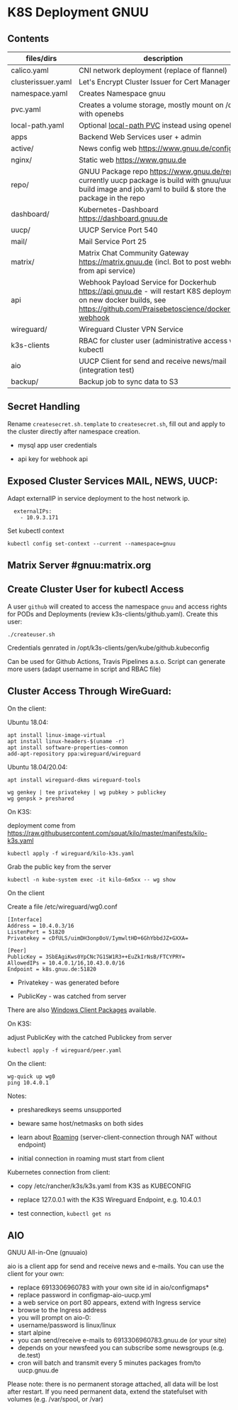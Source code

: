 K8S Deployment GNUU
===================

Contents
--------


files/dirs          | description
------------------- | -------------------------------------------------
calico.yaml         | CNI network deployment (replace of flannel)
clusterissuer.yaml  | Let's Encrypt Cluster Issuer for Cert Manager
namespace.yaml      | Creates Namespace gnuu
pvc.yaml            | Creates a volume storage, mostly mount on /data with openebs
local-path.yaml     | Optional [local-path PVC](https://rancher.com/docs/k3s/latest/en/storage/) instead using openebs
apps                | Backend Web Services user + admin
active/             | News config web https://www.gnuu.de/config/
nginx/              | Static web https://www.gnuu.de
repo/               | GNUU Package repo https://www.gnuu.de/repo/ - currently uucp package is build with gnuu/uucp-build image and job.yaml to build & store the package in the repo
dashboard/          | Kubernetes-Dashboard https://dashboard.gnuu.de
uucp/               | UUCP Service Port 540
mail/               | Mail Service Port 25
matrix/             | Matrix Chat Community Gateway https://matrix.gnuu.de (incl. Bot to post webhooks from api service)
api                 | Webhook Payload Service for Dockerhub https://api.gnuu.de - will restart K8S deployments on new docker builds, see https://github.com/Praisebetoscience/dockerhub-webhook
wireguard/          | Wireguard Cluster VPN Service
k3s-clients         | RBAC for cluster user (administrative access with kubectl
aio                 | UUCP Client for send and receive news/mail (integration test)
backup/             | Backup job to sync data to S3



Secret Handling
---------------

Rename `createsecret.sh.template` to `createsecret.sh`, fill out and apply to the cluster directly after namespace creation. 

* mysql app user credentials

* api key for webhook api




Exposed Cluster Services MAIL, NEWS, UUCP:
------------------------------------------

Adapt externalIP in service deployment to the host network ip. 

```
  externalIPs:
    - 10.9.3.171
```

Set kubectl context

```
kubectl config set-context --current --namespace=gnuu
```


Matrix Server #gnuu:matrix.org
------------------------------

Create Cluster User for kubectl Access
--------------------------------------

A user `github` will created to access the namespace `gnuu` and
access rights for PODs and Deployments (review k3s-clients/github.yaml).
Create this user:

```
./createuser.sh
```

Credentials genrated in /opt/k3s-clients/gen/kube/github.kubeconfig

Can be used for Github Actions, Travis Pipelines a.s.o.
Script can generate more users (adapt username in script and RBAC file)


Cluster Access Through WireGuard:
---------------------------------


On the client:

Ubuntu 18.04:

```
apt install linux-image-virtual
apt install linux-headers-$(uname -r)
apt install software-properties-common
add-apt-repository ppa:wireguard/wireguard
```

Ubuntu 18.04/20.04:

```
apt install wireguard-dkms wireguard-tools
```


```
wg genkey | tee privatekey | wg pubkey > publickey
wg genpsk > preshared
```

On K3S:

deployment come from  https://raw.githubusercontent.com/squat/kilo/master/manifests/kilo-k3s.yaml

```
kubectl apply -f wireguard/kilo-k3s.yaml
```

Grab the public key from the server

```
kubectl -n kube-system exec -it kilo-6m5xx -- wg show
```

On the client

Create a file /etc/wireguard/wg0.conf

```
[Interface]
Address = 10.4.0.3/16
ListenPort = 51820
Privatekey = cDfULS/uimDH3onp0oV/IymwltHD+6GhYbbdJZ+GXXA=

[Peer]
PublicKey = 3SbEAgiKws0YpCNc7G1SW1R3++EuZkIrNsB/FTCYPRY=
AllowedIPs = 10.4.0.1/16,10.43.0.0/16
Endpoint = k8s.gnuu.de:51820
```

* Privatekey - was generated before

* PublicKey - was catched from server

There are also [Windows Client Packages](https://www.wireguard.com/install/) available.

On K3S:

adjust PublicKey with the catched Publickey from server

```
kubectl apply -f wireguard/peer.yaml
```

On the client:

```
wg-quick up wg0
ping 10.4.0.1
```


Notes: 

* presharedkeys seems unsupported

* beware same host/netmasks on both sides

* learn about [Roaming](https://www.wireguard.com/#built-in-roaming) (server-client-connection through NAT without endpoint)

* initial connection in roaming must start from client


Kubernetes connection from client:

* copy /etc/rancher/k3s/k3s.yaml from K3S as KUBECONFIG

* replace 127.0.0.1 with the K3S Wireguard Endpoint, e.g. 10.4.0.1

* test connection, `kubectl get ns`

AIO
---

GNUU All-in-One (gnuuaio)

aio is a client app for send and receive news and e-mails. You
can use the client for your own:

* replace 6913306960783 with your own site id in aio/configmaps*
* replace password in configmap-aio-uucp.yml
* a web service on port 80 appears, extend with Ingress service
* browse to the Ingress address
* you will prompt on aio-0:
* username/password is linux/linux
* start alpine
* you can send/receive e-mails to 6913306960783.gnuu.de (or your site)
* depends on your newsfeed you can subscribe some newsgroups (e.g. de.test)
* cron will batch and transmit every 5 minutes packages from/to uucp.gnuu.de

Please note: there is no permanent storage attached, all data will be lost
after restart. If you need permanent data, extend the statefulset with volumes
(e.g. /var/spool, or /var)

